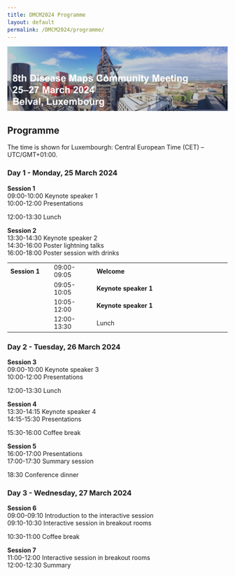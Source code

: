 ```yaml
---
title: DMCM2024 Programme
layout: default
permalink: /DMCM2024/programme/
---
```


<img src="/images/places/Belval08.jpg"/>

## Programme

The time is shown for Luxembourgh: Central European Time (CET) – UTC/GMT+01:00.

### Day 1 - Monday, 25 March 2024

**Session 1** \
09:00-10:00 Keynote speaker 1 \
10:00-12:00 Presentations

12:00-13:30 Lunch

**Session 2** \
13:30-14:30 Keynote speaker 2 \
14:30-16:00 Poster lightning talks \
16:00-18:00 Poster session with drinks

<!--
| **Session**   | **Time**       | **Activity**                                                |
|---------------|----------------|-------------------------------------------------------------|
| **Session 1** | 09:00-09:05    | **Welcome** |
|               | 09:05-10:05    | **Keynote speaker 1** |         
|               | 10:05-12:00    | **Presentations** |
|               | 12:00-13:30    | Lunch |
| **Session 2** | 13:30-14:30    | **Keynote speaker 2** |
|               | 14:30-16:00    | **Poster lightning talks** |
|               | 16:00-18:00    | **Poster session with drinks** |  
-->


<table>
<tr>
<td style="width: 100px;">
<strong>Session 1</strong>
</td>
<td style="width: 100px;">
09:00-09:05
</td>
<td style="width: 400px;">
<strong>Welcome</strong>
</td>
</tr>
<tr>
<td style="width: 100px;"> 
</td>
<td style="width: 100px;">
09:05-10:05
</td>
<td style="width: 400px;">
<strong>Keynote speaker 1</strong>
</td>
</tr>
<tr>
<td style="width: 100px;"> 
</td>
<td style="width: 100px;">
10:05-12:00
</td>
<td style="width: 400px;">
<strong>Keynote speaker 1</strong>
</td>
</tr>
<tr>
<td style="width: 100px;"> 
</td>
<td style="width: 100px;">
12:00-13:30
</td>
<td style="width: 400px;">
Lunch
</td>
</tr>
</table>


### Day 2 - Tuesday, 26 March 2024

**Session 3** \
09:00-10:00 Keynote speaker 3 \
10:00-12:00 Presentations

12:00-13:30 Lunch

**Session 4** \
13:30-14:15 Keynote speaker 4 \
14:15-15:30 Presentations

15:30-16:00 Coffee break

**Session 5** \
16:00-17:00 Presentations \
17:00-17:30 Summary session

18:30	Conference dinner

### Day 3 - Wednesday, 27 March 2024

**Session 6** \
09:00-09:10 Introduction to the interactive session \
09:10-10:30 Interactive session in breakout rooms

10:30-11:00 Coffee break

**Session 7** \
11:00-12:00 Interactive session in breakout rooms \
12:00-12:30 Summary
